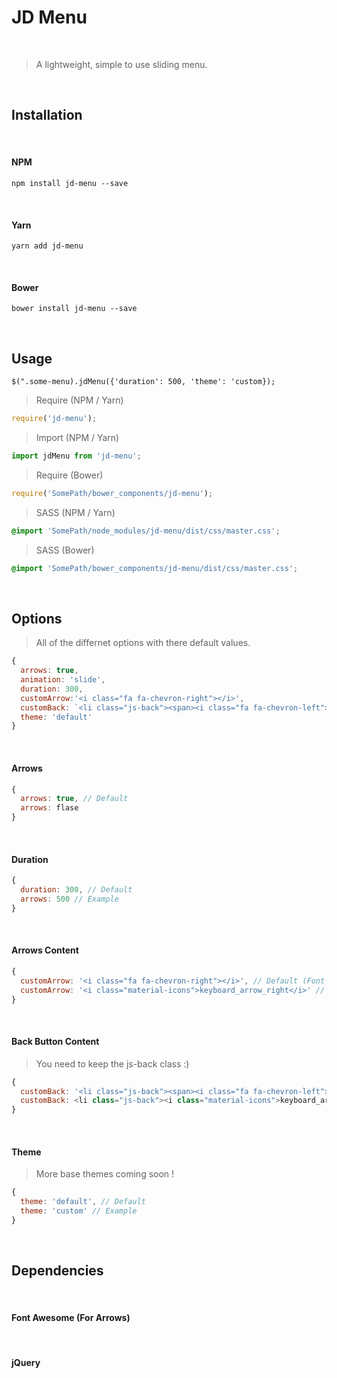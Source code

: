 
# JD Menu

<br>

> A lightweight, simple to use sliding menu.

<br>

## Installation

<br>

#### NPM

```
npm install jd-menu --save
```

<br>

#### Yarn

```
yarn add jd-menu
```

<br>

#### Bower
```
bower install jd-menu --save
```

<br>

## Usage 

```
$(".some-menu).jdMenu({'duration': 500, 'theme': 'custom});
```

> Require (NPM / Yarn)

```javascript
require('jd-menu');
```

> Import (NPM / Yarn)

```javascript
import jdMenu from 'jd-menu';
```

> Require (Bower)

```javascript
require('SomePath/bower_components/jd-menu');
```

> SASS (NPM / Yarn)

```css
@import 'SomePath/node_modules/jd-menu/dist/css/master.css';
```
> SASS (Bower)

```css
@import 'SomePath/bower_components/jd-menu/dist/css/master.css';
```

<br>

## Options

> All of the differnet options with there default values.

```javascript
{    
  arrows: true,
  animation: 'slide',
  duration: 300,
  customArrow:'<i class="fa fa-chevron-right"></i>',
  customBack: `<li class="js-back"><span><i class="fa fa-chevron-left"></i> Back</span></li>`,
  theme: 'default'    
}
```
 
<br>

#### Arrows

```javascript
{
  arrows: true, // Default
  arrows: flase
}
```

<br>

#### Duration

```javascript
{
  duration: 300, // Default
  arrows: 500 // Example
}
```

<br>

#### Arrows Content

```javascript
{
  customArrow: '<i class="fa fa-chevron-right"></i>', // Default (Font Awesome)
  customArrow: '<i class="material-icons">keyboard_arrow_right</i>' // Example (Material Icons)
}
```

<br>

#### Back Button Content

> You need to keep the js-back class :)

```javascript
{
  customBack: '<li class="js-back"><span><i class="fa fa-chevron-left"></i> Back</span></li>', // Default
  customBack: <li class="js-back"><i class="material-icons">keyboard_arrow_left</i></li> // Example
}
```

<br>

#### Theme

> More base themes coming soon !

```javascript
{
  theme: 'default', // Default
  theme: 'custom' // Example
}
```

<br>

## Dependencies

<br>

#### Font Awesome (For Arrows)

<br>

#### jQuery